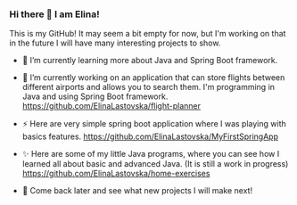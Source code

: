 ### Hi there 👋 I am Elina!

This is my GitHub!
It may seem a bit empty for now, but I'm working on that in the future I will have many interesting projects to show.


- 🌱 I’m currently learning more about Java and Spring Boot framework.

- 🔭 I’m currently working on an application that can store flights between different airports and allows you to search them.
I'm programming in Java and using Spring Boot framework. 
https://github.com/ElinaLastovska/flight-planner

- :zap: Here are very simple spring boot application where I was playing with basics features.
https://github.com/ElinaLastovska/MyFirstSpringApp

- ✨ Here are some of my little Java programs, where you can see how I learned all about basic and advanced Java. (It is still a work in progress)
https://github.com/ElinaLastovska/home-exercises

- :sunflower: Come back later and see what new projects I will make next!
